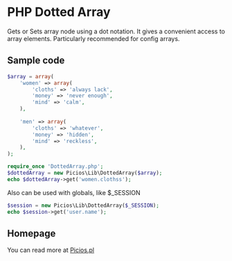 # PHP Dotted Array

Gets or Sets array node using a dot notation.
It gives a convenient access to array elements.
Particularly recommended for config arrays.

## Sample code

``` php
$array = array(
	'women' => array(
		'cloths' => 'always lack',
		'money' => 'never enough',
		'mind' => 'calm',
	),
	
	'men' => array(
		'cloths' => 'whatever',
		'money' => 'hidden',
		'mind' => 'reckless',
	),
);

require_once 'DottedArray.php';
$dottedArray = new Picios\Lib\DottedArray($array);
echo $dottedArray->get('women.clothss');
```

Also can be used with globals, like $_SESSION

``` php
$session = new Picios\Lib\DottedArray($_SESSION);
echo $session->get('user.name');
```

## Homepage

You can read more at [Picios.pl](http://picios.pl/php-dotted-array/)